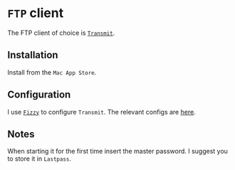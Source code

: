 #  `FTP` client

The FTP client of choice is [`Transmit`](https://panic.com/transmit).

## Installation

Install from the `Mac App Store`.

## Configuration

I use [`Fizzy`](https://github.com/alem0lars/fizzy) to configure `Transmit`.
The relevant configs are [here](https://github.com/alem0lars/configs/tree/master/transmit).

## Notes

When starting it for the first time insert the master password. I suggest you to store it in `Lastpass`.
